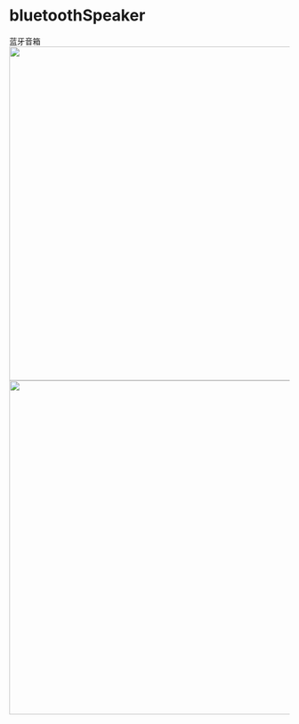 # bluetoothSpeaker
蓝牙音箱 <br>
<img src="https://user-images.githubusercontent.com/54426524/160411868-28117fa5-88e8-4346-a1d6-ebe2af3a513b.png" width="600px">
<img src="https://user-images.githubusercontent.com/54426524/160412375-fab8f2c8-4c26-44ba-b43c-6df1e7f7ea8e.jpg" width="600px">
